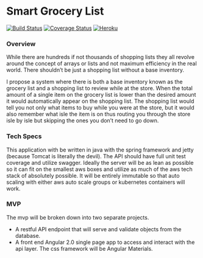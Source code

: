 
# Smart Grocery List

[![Build Status](https://travis-ci.org/TheDigitalNinja/Smart-Grocery-List.svg?branch=master)](https://travis-ci.org/TheDigitalNinja/Smart-Grocery-List)
[![Coverage Status](https://coveralls.io/repos/github/TheDigitalNinja/Smart-Grocery-List/badge.svg?branch=master)](https://coveralls.io/github/TheDigitalNinja/Smart-Grocery-List?branch=master)
[![Heroku](https://heroku-badge.herokuapp.com/?app=smart-grocery-list)](https://smart-grocery-list.herokuapp.com/)

### Overview

While there are hundreds if not thousands of shopping lists they all revolve around the concept of arrays or lists and not maximum efficiency in the real world. There shouldn’t be just a shopping list without a base inventory. 

I propose a system where there is both a base inventory known as the grocery list and a shopping list to review while at the store. When the total amount of a single item on the grocery list is lower than the desired amount it would automatically appear on the shopping list. The shopping list would tell you not only what items to buy while you were at the store, but it would also remember what isle the item is on thus routing you through the store isle by isle but skipping the ones you don’t need to go down.

### Tech Specs

This application with be written in java with the spring framework and jetty (because Tomcat is literally the devil). The API should have full unit test coverage and utilize swagger. Ideally the server will be as lean as possible so it can fit on the smallest aws boxes and utilize as much of the aws tech stack of absolutely possible. It will be entirely immutable so that auto scaling with either aws auto scale groups or kubernetes containers will work. 

### MVP

The mvp will be broken down into two separate projects.

* A restful  API endpoint that will serve and validate objects from the database.
* A front end Angular 2.0 single page app to access and interact with the api layer. The css framework will be Angular Materials.